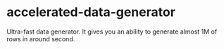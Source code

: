# accelerated-data-generator
Ultra-fast data generator. It gives you an ability to generate almost 1M of rows in around second.
